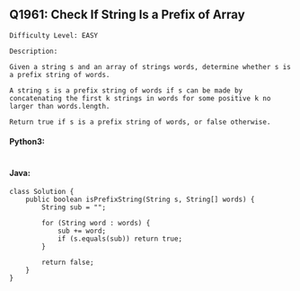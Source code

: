 ## Q1961: Check If String Is a Prefix of Array

```
Difficulty Level: EASY
```

```
Description:

Given a string s and an array of strings words, determine whether s is a prefix string of words.

A string s is a prefix string of words if s can be made by concatenating the first k strings in words for some positive k no larger than words.length.

Return true if s is a prefix string of words, or false otherwise.
```

#### Python3:

```

```

#### Java:

```
class Solution {
    public boolean isPrefixString(String s, String[] words) {
        String sub = "";

        for (String word : words) {
            sub += word;
            if (s.equals(sub)) return true;
        }

        return false;
    }
}
```